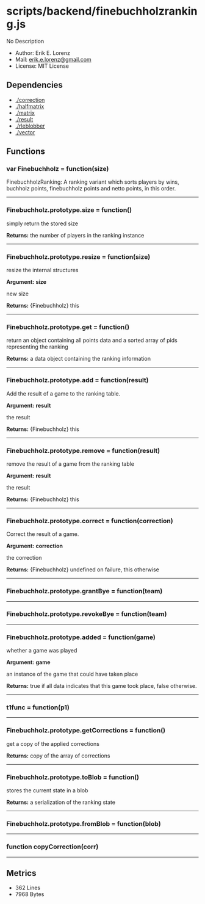 # scripts/backend/finebuchholzranking.js


No Description

* Author: Erik E. Lorenz 
* Mail: <erik.e.lorenz@gmail.com>
* License: MIT License


## Dependencies

* <a href="./correction.html">./correction</a>
* <a href="./halfmatrix.html">./halfmatrix</a>
* <a href="./matrix.html">./matrix</a>
* <a href="./result.html">./result</a>
* <a href="./rleblobber.html">./rleblobber</a>
* <a href="./vector.html">./vector</a>

## Functions

###   var Finebuchholz = function(size)
FinebuchholzRanking: A ranking variant which sorts players by wins,
buchholz points, finebuchholz points and netto points, in this order.

---


###   Finebuchholz.prototype.size = function()
simply return the stored size


**Returns:** the number of players in the ranking instance

---


###   Finebuchholz.prototype.resize = function(size)
resize the internal structures

**Argument:** **size**

new size

**Returns:** {Finebuchholz} this

---


###   Finebuchholz.prototype.get = function()
return an object containing all points data and a sorted array of pids
representing the ranking


**Returns:** a data object containing the ranking information

---


###   Finebuchholz.prototype.add = function(result)
Add the result of a game to the ranking table.

**Argument:** **result**

the result

**Returns:** {Finebuchholz} this

---


###   Finebuchholz.prototype.remove = function(result)
remove the result of a game from the ranking table

**Argument:** **result**

the result

**Returns:** {Finebuchholz} this

---


###   Finebuchholz.prototype.correct = function(correction)
Correct the result of a game.

**Argument:** **correction**

the correction

**Returns:** {Finebuchholz} undefined on failure, this otherwise

---


###   Finebuchholz.prototype.grantBye = function(team)

---

###   Finebuchholz.prototype.revokeBye = function(team)

---

###   Finebuchholz.prototype.added = function(game)
whether a game was played

**Argument:** **game**

an instance of the game that could have taken place

**Returns:** true if all data indicates that this game took place, false
otherwise.

---


###     t1func = function(p1)

---

###   Finebuchholz.prototype.getCorrections = function()
get a copy of the applied corrections


**Returns:** copy of the array of corrections

---


###   Finebuchholz.prototype.toBlob = function()
stores the current state in a blob


**Returns:** a serialization of the ranking state

---


###   Finebuchholz.prototype.fromBlob = function(blob)

---

###     function copyCorrection(corr)

---

## Metrics

* 362 Lines
* 7968 Bytes

